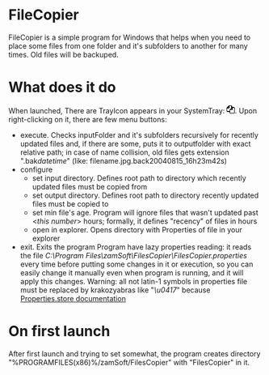 # FileCopier
FileCopier is a simple program for Windows that helps when you need to place some files from one folder and it's subfolders to another for many times. Old files will be backuped.
# What does it do
When launched, There are TrayIcon appears in your SystemTray: ![copyPaste.png](./FilesCopier/src/main/images/copyPaste.png). Upon right-clicking on it, there are few menu buttons:
- execute. Checks inputFolder and it's subfolders recursively for recently updated files and, if there are some, puts it to outputfolder with exact relative path;
in case of name collision, old files gets extension ".bak*datetime*" (like: filename.jpg.back20040815_16h23m42s)
- configure
  - set input directory. Defines root path to directory which recently updated files must be copied from
  - set output directory. Defines root path to directory recently updated files must be copied to
  - set min file's age. Program will ignore files that wasn't updated past <*this number*> hours; formally, it defines "recency" of files in hours
  - open in explorer. Opens directory with Properties of file in your explorer
- exit. Exits the program
Program have lazy properties reading: it reads the file *C:\Program Files\zamSoft\FilesCopier\FilesCopier.properties* every time before putting some changes in it or execution, so you can easily change it manually even when program is running, and it will apply this changes.
Warning: all not latin-1 symbols in properties file must be replaced by krakozyabras like "*\u0417*" because [Properties.store documentation](https://docs.oracle.com/en/java/javase/14/docs/api/java.base/java/util/Properties.html#load(java.io.InputStream))
# On first launch
After first launch and trying to set somewhat, the program creates directory "%PROGRAMFILES(x86)%/zamSoft/FilesCopier" with "FilesCopier" in it.
